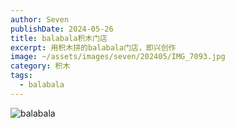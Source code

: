 ```yaml
---
author: Seven
publishDate: 2024-05-26
title: balabala积木门店
excerpt: 用积木拼的balabala门店，即兴创作
image: ~/assets/images/seven/202405/IMG_7093.jpg
category: 积木
tags:
  - balabala
---
```


![balabala](~/assets/images/seven/202405/IMG_7097.jpg)
